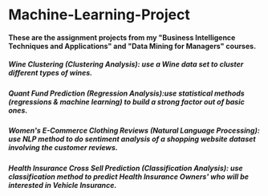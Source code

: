 # Machine-Learning-Project
#### These are the assignment projects from my "Business Intelligence Techniques and  Applications" and "Data Mining for Managers" courses.

##### Wine Clustering (Clustering Analysis): use a Wine data set to cluster different types of wines.
##### Quant Fund Prediction (Regression Analysis):use statistical methods (regressions & machine learning) to build a strong factor out of basic ones.
##### Women's E-Commerce Clothing Reviews (Natural Language Processing): use NLP method to do sentiment analysis of a shopping website dataset involving the customer reviews.
##### Health Insurance Cross Sell Prediction (Classification Analysis): use classification method to predict Health Insurance Owners' who will be interested in Vehicle Insurance.
